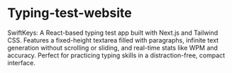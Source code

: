 # Typing-test-website
SwiftKeys: A React-based typing test app built with Next.js and Tailwind CSS. Features a fixed-height textarea filled with paragraphs, infinite text generation without scrolling or sliding, and real-time stats like WPM and accuracy. Perfect for practicing typing skills in a distraction-free, compact interface.

